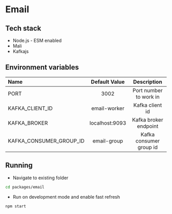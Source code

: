 # Email

## Tech stack

- Node.js - ESM enabled
- Mali
- Kafkajs

## Environment variables

| Name                    | Default Value  |       Description       |
| :---------------------- | :------------: | :---------------------: |
| PORT                    |      3002      | Port number to work in  |
| KAFKA_CLIENT_ID         |  email-worker  |     Kafka client id     |
| KAFKA_BROKER            | localhost:9093 |  Kafka broker endpoint  |
| KAFKA_CONSUMER_GROUP_ID |  email-group   | Kafka consumer group id |

## Running

- Navigate to existing folder

```bash
cd packages/email
```

- Run on development mode and enable fast refresh

```bash
npm start
```

